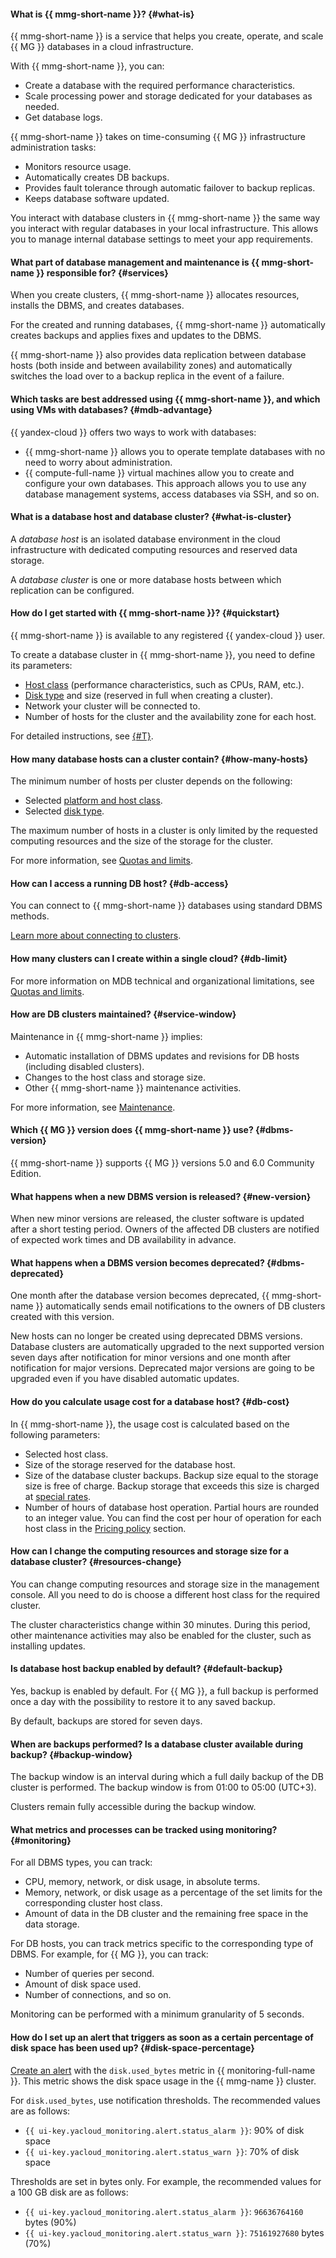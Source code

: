 #### What is {{ mmg-short-name }}? {#what-is}

{{ mmg-short-name }} is a service that helps you create, operate, and scale {{ MG }} databases in a cloud infrastructure.

With {{ mmg-short-name }}, you can:
- Create a database with the required performance characteristics.
- Scale processing power and storage dedicated for your databases as needed.
- Get database logs.

{{ mmg-short-name }} takes on time-consuming {{ MG }} infrastructure administration tasks:
- Monitors resource usage.
- Automatically creates DB backups.
- Provides fault tolerance through automatic failover to backup replicas.
- Keeps database software updated.

You interact with database clusters in {{ mmg-short-name }} the same way you interact with regular databases in your local infrastructure. This allows you to manage internal database settings to meet your app requirements.


#### What part of database management and maintenance is {{ mmg-short-name }} responsible for? {#services}

When you create clusters, {{ mmg-short-name }} allocates resources, installs the DBMS, and creates databases.

For the created and running databases, {{ mmg-short-name }} automatically creates backups and applies fixes and updates to the DBMS.

{{ mmg-short-name }} also provides data replication between database hosts (both inside and between availability zones) and automatically switches the load over to a backup replica in the event of a failure.

#### Which tasks are best addressed using {{ mmg-short-name }}, and which using VMs with databases? {#mdb-advantage}

{{ yandex-cloud }} offers two ways to work with databases:

- {{ mmg-short-name }} allows you to operate template databases with no need to worry about administration.
- {{ compute-full-name }} virtual machines allow you to create and configure your own databases. This approach allows you to use any database management systems, access databases via SSH, and so on.


#### What is a database host and database cluster? {#what-is-cluster}

A _database host_ is an isolated database environment in the cloud infrastructure with dedicated computing resources and reserved data storage.

A _database cluster_ is one or more database hosts between which replication can be configured.


#### How do I get started with {{ mmg-short-name }}? {#quickstart}

{{ mmg-short-name }} is available to any registered {{ yandex-cloud }} user.

To create a database cluster in {{ mmg-short-name }}, you need to define its parameters:

- [Host class](../../managed-mongodb/concepts/instance-types.md) (performance characteristics, such as CPUs, RAM, etc.).
- [Disk type](../../managed-mongodb/concepts/storage.md) and size (reserved in full when creating a cluster).
- Network your cluster will be connected to.
- Number of hosts for the cluster and the availability zone for each host.

For detailed instructions, see [{#T}](../../managed-mongodb/quickstart.md).


#### How many database hosts can a cluster contain? {#how-many-hosts}

The minimum number of hosts per cluster depends on the following:
* Selected [platform and host class](../../managed-mongodb/concepts/instance-types.md).
* Selected [disk type](../../managed-mongodb/concepts/storage.md).

The maximum number of hosts in a cluster is only limited by the requested computing resources and the size of the storage for the cluster.

For more information, see [Quotas and limits](../../managed-mongodb/concepts/limits.md).


#### How can I access a running DB host? {#db-access}

You can connect to {{ mmg-short-name }} databases using standard DBMS methods.

[Learn more about connecting to clusters](../../managed-mongodb/operations/connect/index.md).


#### How many clusters can I create within a single cloud? {#db-limit}

For more information on MDB technical and organizational limitations, see [Quotas and limits](../../managed-mongodb/concepts/limits.md).


#### How are DB clusters maintained? {#service-window}

Maintenance in {{ mmg-short-name }} implies:

- Automatic installation of DBMS updates and revisions for DB hosts (including disabled clusters).
- Changes to the host class and storage size.
- Other {{ mmg-short-name }} maintenance activities.

For more information, see [Maintenance](../../managed-mongodb/concepts/maintenance.md).

#### Which {{ MG }} version does {{ mmg-short-name }} use? {#dbms-version}

{{ mmg-short-name }} supports {{ MG }} versions 5.0 and 6.0 Community Edition.


#### What happens when a new DBMS version is released? {#new-version}

When new minor versions are released, the cluster software is updated after a short testing period. Owners of the affected DB clusters are notified of expected work times and DB availability in advance.


#### What happens when a DBMS version becomes deprecated? {#dbms-deprecated}

One month after the database version becomes deprecated, {{ mmg-short-name }} automatically sends email notifications to the owners of DB clusters created with this version.

New hosts can no longer be created using deprecated DBMS versions. Database clusters are automatically upgraded to the next supported version seven days after notification for minor versions and one month after notification for major versions. Deprecated major versions are going to be upgraded even if you have disabled automatic updates.


#### How do you calculate usage cost for a database host? {#db-cost}

In {{ mmg-short-name }}, the usage cost is calculated based on the following parameters:

- Selected host class.
- Size of the storage reserved for the database host.
- Size of the database cluster backups. Backup size equal to the storage size is free of charge. Backup storage that exceeds this size is charged at [special rates](../../managed-mongodb/pricing.md).
- Number of hours of database host operation. Partial hours are rounded to an integer value. You can find the cost per hour of operation for each host class in the [Pricing policy](../../managed-mongodb/pricing.md) section.

#### How can I change the computing resources and storage size for a database cluster? {#resources-change}

You can change computing resources and storage size in the management console. All you need to do is choose a different host class for the required cluster.

The cluster characteristics change within 30 minutes. During this period, other maintenance activities may also be enabled for the cluster, such as installing updates.


#### Is database host backup enabled by default? {#default-backup}

Yes, backup is enabled by default. For {{ MG }}, a full backup is performed once a day with the possibility to restore it to any saved backup.

By default, backups are stored for seven days.

#### When are backups performed? Is a database cluster available during backup? {#backup-window}

The backup window is an interval during which a full daily backup of the DB cluster is performed. The backup window is from 01:00 to 05:00 (UTC+3).

Clusters remain fully accessible during the backup window.

#### What metrics and processes can be tracked using monitoring? {#monitoring}

For all DBMS types, you can track:

- CPU, memory, network, or disk usage, in absolute terms.
- Memory, network, or disk usage as a percentage of the set limits for the corresponding cluster host class.
- Amount of data in the DB cluster and the remaining free space in the data storage.

For DB hosts, you can track metrics specific to the corresponding type of DBMS. For example, for {{ MG }}, you can track:
- Number of queries per second.
- Amount of disk space used.
- Number of connections, and so on.

Monitoring can be performed with a minimum granularity of 5 seconds.

#### How do I set up an alert that triggers as soon as a certain percentage of disk space has been used up? {#disk-space-percentage}

[Create an alert](../../managed-mongodb/operations/monitoring.md#monitoring-integration) with the `disk.used_bytes` metric in {{ monitoring-full-name }}. This metric shows the disk space usage in the {{ mmg-name }} cluster.

For `disk.used_bytes`, use notification thresholds. The recommended values are as follows:

* `{{ ui-key.yacloud_monitoring.alert.status_alarm }}`: 90% of disk space
* `{{ ui-key.yacloud_monitoring.alert.status_warn }}`: 70% of disk space

Thresholds are set in bytes only. For example, the recommended values for a 100 GB disk are as follows:

* `{{ ui-key.yacloud_monitoring.alert.status_alarm }}`: `96636764160` bytes (90%)
* `{{ ui-key.yacloud_monitoring.alert.status_warn }}`: `75161927680` bytes (70%)
